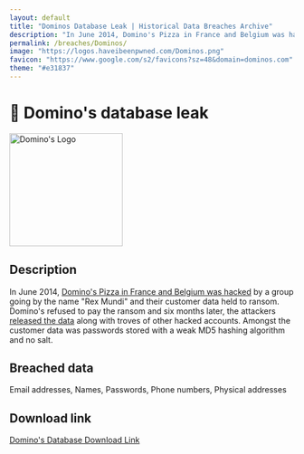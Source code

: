 ```yaml
---
layout: default
title: "Dominos Database Leak | Historical Data Breaches Archive"
description: "In June 2014, Domino's Pizza in France and Belgium was hacked by a group going by the name Rex Mundi and their customer data held to ransom."
permalink: /breaches/Dominos/
image: "https://logos.haveibeenpwned.com/Dominos.png"
favicon: "https://www.google.com/s2/favicons?sz=48&domain=dominos.com"
theme: "#e31837"
---
```


# 🍕 Domino's database leak

<img src="https://logos.haveibeenpwned.com/Dominos.png" alt="Domino's Logo" width="200" height="200">

## Description

In June 2014, <a href="https://redirect.trace.rip/?url=http://www.welivesecurity.com/2014/06/16/dominos-pizza-hacked/" target="_blank" rel="noopener">Domino's Pizza in France and Belgium was hacked</a> by a group going by the name "Rex Mundi" and their customer data held to ransom. Domino's refused to pay the ransom and six months later, the attackers <a href="https://redirect.trace.rip/?url=http://cyberintelligence.in/rex-mundi-hackers-leaked-data-dominos-accord-easypay/" target="_blank" rel="noopener">released the data</a> along with troves of other hacked accounts. Amongst the customer data was passwords stored with a weak MD5 hashing algorithm and no salt.

## Breached data

Email addresses, Names, Passwords, Phone numbers, Physical addresses

## Download link

[Domino's Database Download Link](https://redirect.trace.rip/?url=https://buzzheavier.com/ccsr3e70055b)